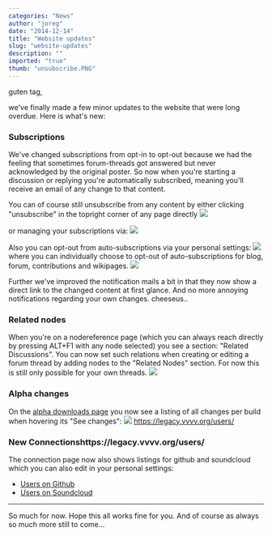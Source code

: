 ```yaml
---
categories: "News"
author: "joreg"
date: "2014-12-14"
title: "Website updates"
slug: "website-updates"
description: ""
imported: "true"
thumb: "unsubscribe.PNG"
---
```



guten tag,

we've finally made a few minor updates to the website that were long overdue. Here is what's new:

### Subscriptions

We've changed subscriptions from opt-in to opt-out because we had the feeling that sometimes forum-threads got answered but never acknowledged by the original poster. So now when you're starting a discussion or replying you're automatically subscribed, meaning you'll receive an email of any change to that content. 

You can of course still unsubscribe from any content by either clicking "unsubscribe" in the topright corner of any page directly 
![](unsubscribe.PNG) 

or managing your subscriptions via:
![](subscriptions.PNG)

Also you can opt-out from auto-subscriptions via your personal settings:
![](settings.png) 
where you can individually choose to opt-out of auto-subscriptions for blog, forum, contributions and wikipages.
![](auto.PNG)

Further we've improved the notification mails a bit in that they now show a direct link to the changed content at first glance. And no more annoying notifications regarding your own changes. cheeseus..

### Related nodes

When you're on a nodereference page (which you can always reach directly by pressing ALT+F1 with any node selected) you see a section: "Related Discussions". You can now set such relations when creating or editing a forum thread by adding nodes to the "Related Nodes" section. For now this is still only possible for your own threads. 
![](relations.png) 

### Alpha changes

On the [alpha downloads page](https://legacy.vvvv.org/downloads/previews) you now see a listing of all changes per build when hovering its "See changes":
![](changes.png)
https://legacy.vvvv.org/users/
### New Connectionshttps://legacy.vvvv.org/users/

The connection page now also shows listings for github and soundcloud which you can also edit in your personal settings:
* [Users on Github](https://legacy.vvvv.org/users//connections/github)
* [Users on Soundcloud](https://legacy.vvvv.org/users//connections/soundcloud)

---

So much for now. Hope this all works fine for you. And of course as always so much more still to come...